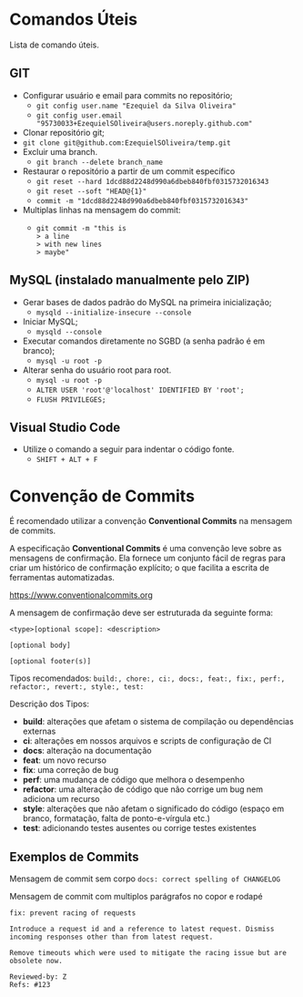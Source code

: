 # Comandos Úteis

Lista de comando úteis.

## GIT

- Configurar usuário e email para commits no repositório;
  - ```git config user.name "Ezequiel da Silva Oliveira"```
  - ```git config user.email "95730033+EzequielSOliveira@users.noreply.github.com"```
- Clonar repositório git;
 - ```git clone git@github.com:EzequielSOliveira/temp.git```
- Excluir uma branch.
  - ```git branch --delete branch_name```
- Restaurar o repositório a partir de um commit específico
  - ```git reset --hard 1dcd88d2248d990a6dbeb840fbf0315732016343```
  - ```git reset --soft "HEAD@{1}"```
  - ```commit -m "1dcd88d2248d990a6dbeb840fbf0315732016343"```
- Multiplas linhas na mensagem do commit:
  - ```
    git commit -m "this is
    > a line
    > with new lines
    > maybe"
    ```

## MySQL (instalado manualmente pelo ZIP)

- Gerar bases de dados padrão do MySQL na primeira inicialização;
  - ```mysqld --initialize-insecure --console```
- Iniciar MySQL;
  - ```mysqld --console```
- Executar comandos diretamente no SGBD (a senha padrão é em branco);
  - ```mysql -u root -p```
- Alterar senha do usuário root para root.
  - ```mysql -u root -p```
  - ```ALTER USER 'root'@'localhost' IDENTIFIED BY 'root';```
  - ```FLUSH PRIVILEGES;```

## Visual Studio Code

- Utilize o comando a seguir para indentar o código fonte.
  - ```SHIFT + ALT + F```

# Convenção de Commits

É recomendado utilizar a convenção **Conventional Commits** na mensagem de commits.

A especificação **Conventional Commits** é uma convenção leve sobre as mensagens de confirmação. Ela fornece um conjunto fácil de regras para criar um histórico de confirmação explícito; o que facilita a escrita de ferramentas automatizadas.

https://www.conventionalcommits.org

A mensagem de confirmação deve ser estruturada da seguinte forma:

```
<type>[optional scope]: <description>

[optional body]

[optional footer(s)]
```

Tipos recomendados:
```build:, chore:, ci:, docs:, feat:, fix:, perf:, refactor:, revert:, style:, test:```

Descrição dos Tipos:

- **build**: alterações que afetam o sistema de compilação ou dependências externas
- **ci**: alterações em nossos arquivos e scripts de configuração de CI
- **docs**: alteração na documentação
- **feat**: um novo recurso
- **fix**: uma correção de bug
- **perf**: uma mudança de código que melhora o desempenho
- **refactor**: uma alteração de código que não corrige um bug nem adiciona um recurso
- **style**: alterações que não afetam o significado do código (espaço em branco, formatação, falta de ponto-e-vírgula etc.)
- **test**: adicionando testes ausentes ou corrige testes existentes

## Exemplos de Commits

Mensagem de commit sem corpo
```docs: correct spelling of CHANGELOG```

Mensagem de commit com multiplos parágrafos no copor e rodapé
```
fix: prevent racing of requests

Introduce a request id and a reference to latest request. Dismiss
incoming responses other than from latest request.

Remove timeouts which were used to mitigate the racing issue but are
obsolete now.

Reviewed-by: Z
Refs: #123
```